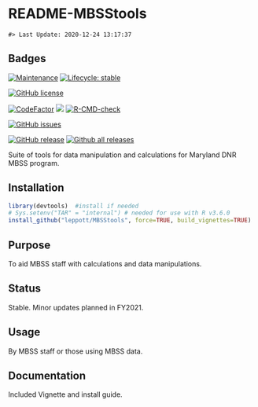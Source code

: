 README-MBSStools
================

<!-- README.md is generated from README.Rmd. Please edit that file -->

    #> Last Update: 2020-12-24 13:17:37

## Badges

[![Maintenance](https://img.shields.io/badge/Maintained%3F-yes-green.svg)](https://GitHub.com/leppott/MBSStools/graphs/commit-activity)
[![Lifecycle:
stable](https://img.shields.io/badge/lifecycle-stable-brightgreen.svg)](https://www.tidyverse.org/lifecycle/#stable)

[![GitHub
license](https://img.shields.io/github/license/leppott/MBSStools.svg)](https://github.com/leppott/MBSStools/blob/master/LICENSE)

[![CodeFactor](https://www.codefactor.io/repository/github/leppott/MBSStools/badge)](https://www.codefactor.io/repository/github/leppott/MBSStools)
[![](https://codecov.io/gh/leppott/MBSStools/branch/master/graph/badge.svg)](https://codecov.io/gh/leppott/MBSStools)
[![R-CMD-check](https://github.com/leppott/MBSStools/workflows/R-CMD-check/badge.svg)](https://github.com/leppott/MBSStools/actions)

[![GitHub
issues](https://img.shields.io/github/issues/leppott/MBSStools.svg)](https://GitHub.com/leppott/MBSStools/issues/)

[![GitHub
release](https://img.shields.io/github/release/leppott/MBSStools.svg)](https://GitHub.com/leppott/MBSStools/releases/)
[![Github all
releases](https://img.shields.io/github/downloads/leppott/MBSStools/total.svg)](https://GitHub.com/leppott/MBSStools/releases/)

Suite of tools for data manipulation and calculations for Maryland DNR
MBSS program.

## Installation

``` r
library(devtools)  #install if needed
# Sys.setenv("TAR" = "internal") # needed for use with R v3.6.0
install_github("leppott/MBSStools", force=TRUE, build_vignettes=TRUE)
```

## Purpose

To aid MBSS staff with calculations and data manipulations.

## Status

Stable. Minor updates planned in FY2021.

## Usage

By MBSS staff or those using MBSS data.

## Documentation

Included Vignette and install guide.
